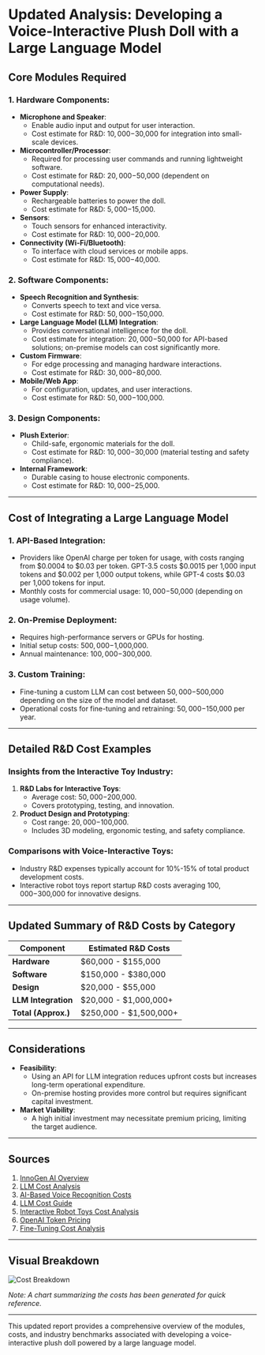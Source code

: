 # Updated Analysis: Developing a Voice-Interactive Plush Doll with a Large Language Model

## Core Modules Required

### 1. **Hardware Components**:
   - **Microphone and Speaker**:
     - Enable audio input and output for user interaction.
     - Cost estimate for R&D: $10,000-$30,000 for integration into small-scale devices.
   - **Microcontroller/Processor**:
     - Required for processing user commands and running lightweight software.
     - Cost estimate for R&D: $20,000-$50,000 (dependent on computational needs).
   - **Power Supply**:
     - Rechargeable batteries to power the doll.
     - Cost estimate for R&D: $5,000-$15,000.
   - **Sensors**:
     - Touch sensors for enhanced interactivity.
     - Cost estimate for R&D: $10,000-$20,000.
   - **Connectivity (Wi-Fi/Bluetooth)**:
     - To interface with cloud services or mobile apps.
     - Cost estimate for R&D: $15,000-$40,000.

### 2. **Software Components**:
   - **Speech Recognition and Synthesis**:
     - Converts speech to text and vice versa.
     - Cost estimate for R&D: $50,000-$150,000.
   - **Large Language Model (LLM) Integration**:
     - Provides conversational intelligence for the doll.
     - Cost estimate for integration: $20,000-$50,000 for API-based solutions; on-premise models can cost significantly more.
   - **Custom Firmware**:
     - For edge processing and managing hardware interactions.
     - Cost estimate for R&D: $30,000-$80,000.
   - **Mobile/Web App**:
     - For configuration, updates, and user interactions.
     - Cost estimate for R&D: $50,000-$100,000.

### 3. **Design Components**:
   - **Plush Exterior**:
     - Child-safe, ergonomic materials for the doll.
     - Cost estimate for R&D: $10,000-$30,000 (material testing and safety compliance).
   - **Internal Framework**:
     - Durable casing to house electronic components.
     - Cost estimate for R&D: $10,000-$25,000.

---

## Cost of Integrating a Large Language Model

### 1. **API-Based Integration**:
   - Providers like OpenAI charge per token for usage, with costs ranging from $0.0004 to $0.03 per token. GPT-3.5 costs $0.0015 per 1,000 input tokens and $0.002 per 1,000 output tokens, while GPT-4 costs $0.03 per 1,000 tokens for input.
   - Monthly costs for commercial usage: $10,000-$50,000 (depending on usage volume).

### 2. **On-Premise Deployment**:
   - Requires high-performance servers or GPUs for hosting.
   - Initial setup costs: $500,000-$1,000,000.
   - Annual maintenance: $100,000-$300,000.

### 3. **Custom Training**:
   - Fine-tuning a custom LLM can cost between $50,000-$500,000 depending on the size of the model and dataset.
   - Operational costs for fine-tuning and retraining: $50,000-$150,000 per year.

---

## Detailed R&D Cost Examples

### Insights from the Interactive Toy Industry:
1. **R&D Labs for Interactive Toys**:
   - Average cost: $50,000-$200,000.
   - Covers prototyping, testing, and innovation.
2. **Product Design and Prototyping**:
   - Cost range: $20,000-$100,000.
   - Includes 3D modeling, ergonomic testing, and safety compliance.

### Comparisons with Voice-Interactive Toys:
- Industry R&D expenses typically account for 10%-15% of total product development costs.
- Interactive robot toys report startup R&D costs averaging $100,000-$300,000 for innovative designs.

---

## Updated Summary of R&D Costs by Category

| Component                | Estimated R&D Costs     |
|--------------------------|-------------------------|
| **Hardware**             | $60,000 - $155,000     |
| **Software**             | $150,000 - $380,000    |
| **Design**               | $20,000 - $55,000      |
| **LLM Integration**      | $20,000 - $1,000,000+  |
| **Total (Approx.)**      | $250,000 - $1,500,000+ |

---

## Considerations
- **Feasibility**:
  - Using an API for LLM integration reduces upfront costs but increases long-term operational expenditure.
  - On-premise hosting provides more control but requires significant capital investment.
- **Market Viability**:
  - A high initial investment may necessitate premium pricing, limiting the target audience.

---

## Sources
1. [InnoGen AI Overview](https://innogen.ai/)
2. [LLM Cost Analysis](https://lajavaness.medium.com/llm-large-language-model-cost-analysis-d5022bb43e9e)
3. [AI-Based Voice Recognition Costs](https://finmodelslab.com/blogs/operating-costs/ai-based-voice-recognition-software-operating-costs)
4. [LLM Cost Guide](https://largelanguagemodels-ai.com/blog/llm-cost)
5. [Interactive Robot Toys Cost Analysis](https://businessplanshub.com/blogs/startup-costs/interactive-robot-toys-production-startup-costs)
6. [OpenAI Token Pricing](https://openai.com/api/pricing/)
7. [Fine-Tuning Cost Analysis](https://medium.com/@romin991/the-cost-of-fine-tuning-large-language-models-a-yearly-analysis-554e4c021c6e)

---

## Visual Breakdown
![Cost Breakdown](cost_breakdown_chart.png)

*Note: A chart summarizing the costs has been generated for quick reference.*

---

This updated report provides a comprehensive overview of the modules, costs, and industry benchmarks associated with developing a voice-interactive plush doll powered by a large language model.
